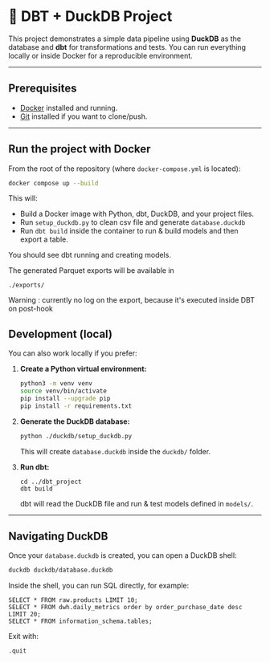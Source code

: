 
# 🦆 DBT + DuckDB Project

This project demonstrates a simple data pipeline using **DuckDB** as the database and **dbt** for transformations and tests.
You can run everything locally or inside Docker for a reproducible environment.

---

## Prerequisites

* [Docker](https://www.docker.com/) installed and running.
* [Git](https://git-scm.com/) installed if you want to clone/push.

---

## Run the project with Docker

   From the root of the repository (where `docker-compose.yml` is located):

   ```bash
   docker compose up --build
   ```

   This will:

   * Build a Docker image with Python, dbt, DuckDB, and your project files.
   * Run `setup_duckdb.py` to clean csv file and generate `database.duckdb`
   * Run `dbt build` inside the container to run & build models and then export a table.
   

   You should see dbt running and creating models.

   The generated Parquet exports will be available in 

   ```
   ./exports/
   ```

   Warning : currently no log on the export, because it's executed inside DBT on post-hook


## Development (local)

You can also work locally if you prefer:

1. **Create a Python virtual environment:**

   ```bash
   python3 -m venv venv
   source venv/bin/activate
   pip install --upgrade pip
   pip install -r requirements.txt
   ```

2. **Generate the DuckDB database:**

   ```bash
   python ./duckdb/setup_duckdb.py
   ```

   This will create `database.duckdb` inside the `duckdb/` folder.

3. **Run dbt:**

   ```bash"
   cd ../dbt_project
   dbt build
   ```

   dbt will read the DuckDB file and run & test models defined in `models/`.

---

##  Navigating DuckDB

Once your `database.duckdb` is created, you can open a DuckDB shell:

```bash
duckdb duckdb/database.duckdb
```

Inside the shell, you can run SQL directly, for example:

```
SELECT * FROM raw.products LIMIT 10;
SELECT * FROM dwh.daily_metrics order by order_purchase_date desc LIMIT 20;
SELECT * FROM information_schema.tables;
```

Exit with:

```
.quit
```
